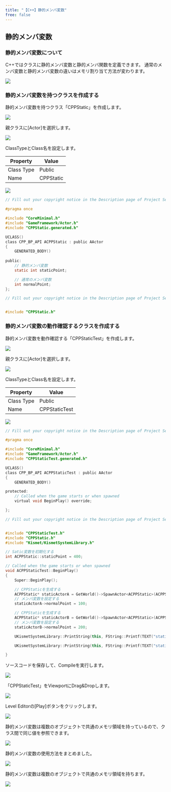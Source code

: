 ```yaml
---
title: "【C++】静的メンバ変数"
free: false
---
```


## 静的メンバ変数

### 静的メンバ変数について

C++ではクラスに静的メンバ変数と静的メンバ関数を定義できます。
通常のメンバ変数と静的メンバ変数の違いはメモリ割り当て方法が変わります。

![](/images/books/ue5_starter_cpp_and_bp_001/chap_03_cpp-static_variable/2022-09-24-00-16-00.png)

### 静的メンバ変数を持つクラスを作成する

静的メンバ変数を持つクラス「CPPStatic」を作成します。

![](/images/books/ue5_starter_cpp_and_bp_001/chap_03_cpp-redefinition_of_function/2022-09-10-18-27-18.png)

親クラスに[Actor]を選択します。

![](/images/books/ue5_starter_cpp_and_bp_001/chap_03_cpp-redefinition_of_function/2022-09-10-18-29-04.png)

ClassTypeとClass名を設定します。

| Property   | Value     |
| ---------- | --------- |
| Class Type | Public    |
| Name       | CPPStatic |

![](/images/books/ue5_starter_cpp_and_bp_001/chap_03_cpp-static_variable_and_function/2022-09-23-14-48-15.png)

```cpp:CPPStatic.h
// Fill out your copyright notice in the Description page of Project Settings.

#pragma once

#include "CoreMinimal.h"
#include "GameFramework/Actor.h"
#include "CPPStatic.generated.h"

UCLASS()
class CPP_BP_API ACPPStatic : public AActor
{
	GENERATED_BODY()
	
public:
	// 静的メンバ変数
	static int staticPoint;

	// 通常のメンバ変数
	int normalPoint;
};

```

```cpp:CPPParentVirtual.cpp
// Fill out your copyright notice in the Description page of Project Settings.


#include "CPPStatic.h"


```

### 静的メンバ変数の動作確認するクラスを作成する

静的メンバ変数を動作確認する「CPPStaticTest」を作成します。

![](/images/books/ue5_starter_cpp_and_bp_001/chap_03_cpp-redefinition_of_function/2022-09-10-18-27-18.png)

親クラスに[Actor]を選択します。

![](/images/books/ue5_starter_cpp_and_bp_001/chap_03_cpp-redefinition_of_function/2022-09-10-18-29-04.png)

ClassTypeとClass名を設定します。

| Property   | Value         |
| ---------- | ------------- |
| Class Type | Public        |
| Name       | CPPStaticTest |

![](/images/books/ue5_starter_cpp_and_bp_001/chap_03_cpp-static_variable_and_function/2022-09-23-15-14-47.png)

```cpp:CPPStaticTest.h
// Fill out your copyright notice in the Description page of Project Settings.

#pragma once

#include "CoreMinimal.h"
#include "GameFramework/Actor.h"
#include "CPPStaticTest.generated.h"

UCLASS()
class CPP_BP_API ACPPStaticTest : public AActor
{
	GENERATED_BODY()

protected:
	// Called when the game starts or when spawned
	virtual void BeginPlay() override;

};

```

```cpp:CPPStaticTest.cpp
// Fill out your copyright notice in the Description page of Project Settings.


#include "CPPStaticTest.h"
#include "CPPStatic.h"
#include "Kismet/KismetSystemLibrary.h"

// Satic変数を初期化する
int ACPPStatic::staticPoint = 400;

// Called when the game starts or when spawned
void ACPPStaticTest::BeginPlay()
{
	Super::BeginPlay();

	// CPPStaticを生成する
	ACPPStatic* staticActorA = GetWorld()->SpawnActor<ACPPStatic>(ACPPStatic::StaticClass());
	// メンバ変数を設定する
	staticActorA->normalPoint = 100;

	// CPPStaticを生成する
	ACPPStatic* staticActorB = GetWorld()->SpawnActor<ACPPStatic>(ACPPStatic::StaticClass());
	// メンバ変数を設定する
	staticActorB->normalPoint = 200;

	UKismetSystemLibrary::PrintString(this, FString::Printf(TEXT("staticActorA staticPoint : %d, normalPoint : %d"), ACPPStatic::staticPoint, staticActorA->normalPoint), true, true, FColor::Cyan, 10.f);

	UKismetSystemLibrary::PrintString(this, FString::Printf(TEXT("staticActorB staticPoint : %d, normalPoint : %d"), staticActorB->staticPoint, staticActorB->normalPoint), true, true, FColor::Red, 10.f);

}

```

ソースコードを保存して、Compileを実行します。

![](/images/books/ue5_starter_cpp_and_bp_001/chap_03_constructor_destructor/2022-07-24-15-49-43.png)

「CPPStaticTest」をViewportにDrag&Dropします。

![](/images/books/ue5_starter_cpp_and_bp_001/chap_03_cpp-static_variable_and_function/2022-09-23-23-26-28.png)

Level Editorの[Play]ボタンをクリックします。

![](/images/books/ue5_starter_cpp_and_bp_001/chap_03_constructor_destructor/2022-07-24-15-50-06.png)

静的メンバ変数は複数のオブジェクトで共通のメモリ領域を持っているので、クラス間で同じ値を参照できます。

![](/images/books/ue5_starter_cpp_and_bp_001/chap_03_cpp-static_variable/2022-09-24-00-00-35.png)

静的メンバ変数の使用方法をまとめました。

![](/images/books/ue5_starter_cpp_and_bp_001/chap_03_cpp-static_variable/2022-09-24-00-06-55.png)

静的メンバ変数は複数のオブジェクトで共通のメモリ領域を持ちます。

![](/images/books/ue5_starter_cpp_and_bp_001/chap_03_cpp-static_variable/2022-09-24-00-16-34.png)
